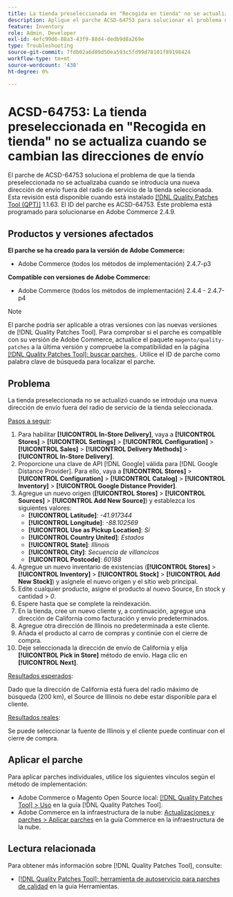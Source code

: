 ```yaml
---
title: La tienda preseleccionada en "Recogida en tienda" no se actualiza cuando cambia la dirección de envío
description: Aplique el parche ACSD-64753 para solucionar el problema de Adobe Commerce en el que la tienda preseleccionada no se actualizaba cuando se introducía una nueva dirección de envío fuera del radio de servicio de la tienda seleccionada.
feature: Inventory
role: Admin, Developer
exl-id: 4efc99d6-88a3-43f9-88d4-dedb9d8a269e
type: Troubleshooting
source-git-commit: 7fdb02a6d89d50ea593c5fd99d78101f89198424
workflow-type: tm+mt
source-wordcount: '438'
ht-degree: 0%

---
```


# ACSD-64753: La tienda preseleccionada en &quot;Recogida en tienda&quot; no se actualiza cuando se cambian las direcciones de envío

El parche de ACSD-64753 soluciona el problema de que la tienda preseleccionada no se actualizaba cuando se introducía una nueva dirección de envío fuera del radio de servicio de la tienda seleccionada. Esta revisión está disponible cuando está instalado [[!DNL Quality Patches Tool (QPT)]](/help/tools/quality-patches-tool/quality-patches-tool-to-self-serve-quality-patches.md) 1.1.63. El ID del parche es ACSD-64753. Este problema está programado para solucionarse en Adobe Commerce 2.4.9.

## Productos y versiones afectados

**El parche se ha creado para la versión de Adobe Commerce:**

* Adobe Commerce (todos los métodos de implementación) 2.4.7-p3

**Compatible con versiones de Adobe Commerce:**

* Adobe Commerce (todos los métodos de implementación) 2.4.4 - 2.4.7-p4

>[!NOTE]
>
>El parche podría ser aplicable a otras versiones con las nuevas versiones de [!DNL Quality Patches Tool]. Para comprobar si el parche es compatible con su versión de Adobe Commerce, actualice el paquete `magento/quality-patches` a la última versión y compruebe la compatibilidad en la página [[!DNL Quality Patches Tool]: buscar parches ](https://experienceleague.adobe.com/tools/commerce-quality-patches/index.html?lang=es). Utilice el ID de parche como palabra clave de búsqueda para localizar el parche.

## Problema

La tienda preseleccionada no se actualizó cuando se introdujo una nueva dirección de envío fuera del radio de servicio de la tienda seleccionada.

<u>Pasos a seguir</u>:

1. Para habilitar **[!UICONTROL In-Store Delivery]**, vaya a **[!UICONTROL Stores]** > **[!UICONTROL Settings]** > **[!UICONTROL Configuration]** > **[!UICONTROL Sales]** > **[!UICONTROL Delivery Methods]** > **[!UICONTROL In-Store Delivery]**.
1. Proporcione una clave de API [!DNL Google] válida para [!DNL Google Distance Provider]. Para ello, vaya a **[!UICONTROL Stores]** > **[!UICONTROL Configuration]** > **[!UICONTROL Catalog]** > **[!UICONTROL Inventory]** > **[!UICONTROL Google Distance Provider]**.
1. Agregue un nuevo origen (**[!UICONTROL Stores]** > **[!UICONTROL Sources]** > **[!UICONTROL Add New Source]**) y establezca los siguientes valores:
   * **[!UICONTROL Latitude]**: *-41.917344*
   * **[!UICONTROL Longitude]**: *-88.102569*
   * **[!UICONTROL Use as Pickup Location]**: *Sí*
   * **[!UICONTROL Country United]**: *Estados*
   * **[!UICONTROL State]**: *Illinois*
   * **[!UICONTROL City]**: *Secuencia de villancicos*
   * **[!UICONTROL Postcode]**: *60188*
1. Agregue un nuevo inventario de existencias (**[!UICONTROL Stores]** > **[!UICONTROL Inventory]** > **[!UICONTROL Stock]** > **[!UICONTROL Add New Stock]**) y asígnele el nuevo origen y el sitio web principal.
1. Edite cualquier producto, asigne el producto al nuevo Source, En stock y cantidad > *0*.
1. Espere hasta que se complete la reindexación.
1. En la tienda, cree un nuevo cliente y, a continuación, agregue una dirección de California como facturación y envío predeterminados.
1. Agregue otra dirección de Illinois no predeterminada a este cliente.
1. Añada el producto al carro de compras y continúe con el cierre de compra.
1. Deje seleccionada la dirección de envío de California y elija **[!UICONTROL Pick in Store]** método de envío. Haga clic en **[!UICONTROL Next]**.

<u>Resultados esperados</u>:

Dado que la dirección de California está fuera del radio máximo de búsqueda (200 km), el Source de Illinois no debe estar disponible para el cliente.

<u>Resultados reales</u>:

Se puede seleccionar la fuente de Illinois y el cliente puede continuar con el cierre de compra.

## Aplicar el parche

Para aplicar parches individuales, utilice los siguientes vínculos según el método de implementación:

* Adobe Commerce o Magento Open Source local: [[!DNL Quality Patches Tool] > Uso](/help/tools/quality-patches-tool/usage.md) en la guía [!DNL Quality Patches Tool].
* Adobe Commerce en la infraestructura de la nube: [Actualizaciones y parches > Aplicar parches](https://experienceleague.adobe.com/docs/commerce-cloud-service/user-guide/develop/upgrade/apply-patches.html?lang=es) en la guía Commerce en la infraestructura de la nube.

## Lectura relacionada

Para obtener más información sobre [!DNL Quality Patches Tool], consulte:

* [[!DNL Quality Patches Tool]: herramienta de autoservicio para parches de calidad](/help/tools/quality-patches-tool/quality-patches-tool-to-self-serve-quality-patches.md) en la guía Herramientas.

